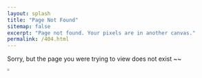 ```yaml
---
layout: splash
title: "Page Not Found"
sitemap: false
excerpt: "Page not found. Your pixels are in another canvas."
permalink: /404.html
---
```


Sorry, but the page you were trying to view does not exist ~~

<!--
<script type="text/javascript">
  var GOOG_FIXURL_LANG = 'en';
  var GOOG_FIXURL_SITE = '{{ site.url }}'
</script>
<script type="text/javascript"
  src="//linkhelp.clients.google.com/tbproxy/lh/wm/fixurl.js">
</script>
-->

<img src='/images/husky_pic.jpg' style="zoom:30%">
